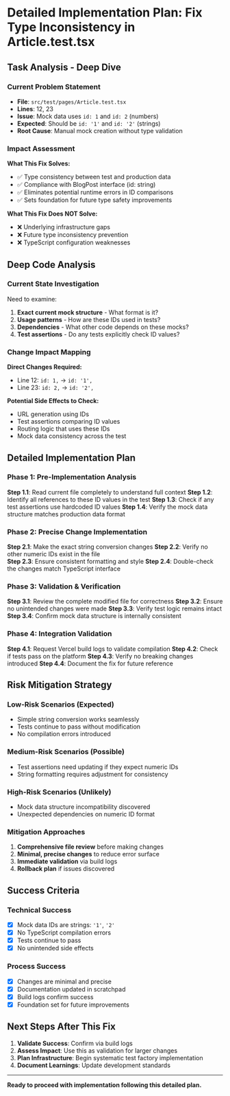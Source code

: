 # Detailed Implementation Plan: Fix Type Inconsistency in Article.test.tsx

## Task Analysis - Deep Dive

### **Current Problem Statement**
- **File**: `src/test/pages/Article.test.tsx`
- **Lines**: 12, 23
- **Issue**: Mock data uses `id: 1` and `id: 2` (numbers) 
- **Expected**: Should be `id: '1'` and `id: '2'` (strings)
- **Root Cause**: Manual mock creation without type validation

### **Impact Assessment**
**What This Fix Solves:**
- ✅ Type consistency between test and production data
- ✅ Compliance with BlogPost interface (id: string)
- ✅ Eliminates potential runtime errors in ID comparisons
- ✅ Sets foundation for future type safety improvements

**What This Fix Does NOT Solve:**
- ❌ Underlying infrastructure gaps
- ❌ Future type inconsistency prevention
- ❌ TypeScript configuration weaknesses

## Deep Code Analysis

### **Current State Investigation**
Need to examine:
1. **Exact current mock structure** - What format is it?
2. **Usage patterns** - How are these IDs used in tests?
3. **Dependencies** - What other code depends on these mocks?
4. **Test assertions** - Do any tests explicitly check ID values?

### **Change Impact Mapping**
**Direct Changes Required:**
- Line 12: `id: 1,` → `id: '1',`
- Line 23: `id: 2,` → `id: '2',`

**Potential Side Effects to Check:**
- URL generation using IDs
- Test assertions comparing ID values
- Routing logic that uses these IDs
- Mock data consistency across the test

## Detailed Implementation Plan

### **Phase 1: Pre-Implementation Analysis** 
**Step 1.1**: Read current file completely to understand full context
**Step 1.2**: Identify all references to these ID values in the test
**Step 1.3**: Check if any test assertions use hardcoded ID values
**Step 1.4**: Verify the mock data structure matches production data format

### **Phase 2: Precise Change Implementation**
**Step 2.1**: Make the exact string conversion changes
**Step 2.2**: Verify no other numeric IDs exist in the file  
**Step 2.3**: Ensure consistent formatting and style
**Step 2.4**: Double-check the changes match TypeScript interface

### **Phase 3: Validation & Verification**
**Step 3.1**: Review the complete modified file for correctness
**Step 3.2**: Ensure no unintended changes were made
**Step 3.3**: Verify test logic remains intact
**Step 3.4**: Confirm mock data structure is internally consistent

### **Phase 4: Integration Validation**
**Step 4.1**: Request Vercel build logs to validate compilation
**Step 4.2**: Check if tests pass on the platform
**Step 4.3**: Verify no breaking changes introduced
**Step 4.4**: Document the fix for future reference

## Risk Mitigation Strategy

### **Low-Risk Scenarios** (Expected)
- Simple string conversion works seamlessly
- Tests continue to pass without modification
- No compilation errors introduced

### **Medium-Risk Scenarios** (Possible)
- Test assertions need updating if they expect numeric IDs
- String formatting requires adjustment for consistency

### **High-Risk Scenarios** (Unlikely)
- Mock data structure incompatibility discovered
- Unexpected dependencies on numeric ID format

### **Mitigation Approaches**
1. **Comprehensive file review** before making changes
2. **Minimal, precise changes** to reduce error surface
3. **Immediate validation** via build logs
4. **Rollback plan** if issues discovered

## Success Criteria

### **Technical Success**
- [x] Mock data IDs are strings: `'1'`, `'2'`
- [x] No TypeScript compilation errors
- [x] Tests continue to pass
- [x] No unintended side effects

### **Process Success**  
- [x] Changes are minimal and precise
- [x] Documentation updated in scratchpad
- [x] Build logs confirm success
- [x] Foundation set for future improvements

## Next Steps After This Fix

1. **Validate Success**: Confirm via build logs
2. **Assess Impact**: Use this as validation for larger changes
3. **Plan Infrastructure**: Begin systematic test factory implementation
4. **Document Learnings**: Update development standards

---

**Ready to proceed with implementation following this detailed plan.**